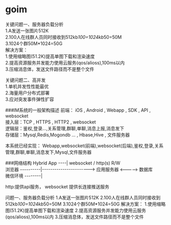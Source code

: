 # goim



关键问题一、服务器负载分析<br/>
1.A发送一张图片512K<br/>
2.100人在线群人员同时接收到512kb*100=1024kb*50=50M<br/>
3.1024个群50M*1024=50G<br/>
解决方案：<br/>
1.使用缩略图(51.2K)提高单图下载和渲染速度<br/>
2.提高资源服务并发能力使用云服务(qos/alioss),100ms以内<br/>
3.压缩消息体，发送文件路径而不是整个文件<br/>


关键问题二、高并发<br/>
1.单机并发性性能最优<br/>
2.海量用户分布式部署<br/>
3.应对突发事件弹性扩容<br/>



###IM系统的一般架构描述
前端： iOS , Android , Webapp , SDK , API , websocket<br/>
接入层：TCP , HTTPS , HTTP2 , websocket <br/>
逻辑层：鉴权,登录...,关系管理,群聊,单聊,消息上报,消息发下<br/>
存储层：Mysql,Redis,Mogondb ... , Hbase,Hive , 文件服务器<br/>

本系统已经实现： Webapp,websocket(前端),websocket(后端),鉴权,登录,关系管理,群聊,单聊,消息发下,Mysql,文件服务器<br/>


###网络结构
Hybrid App  ----|   websocket / http(s)               R/W            <br/>
浏览器 ----------|-----------------------> 应用服务器 <----->  数据库   <br/>
微信环境 --------|                                                    <br/>

http:提供api服务， websocket 提供长连接推送服务

问题一、服务器负载分析
    1.A发送一张图片512K
    2.100人在线群人员同时接收到512kb*100=1024kb*50=50M
    3.1024个群50M*1024=50G
解决方案：
    1.使用缩略图(51.2K)提高单图下载和渲染速度
    2.提高资源服务并发能力使用云服务(qos/alioss),100ms以内
    3.压缩消息体，发送文件路径而不是整个文件

